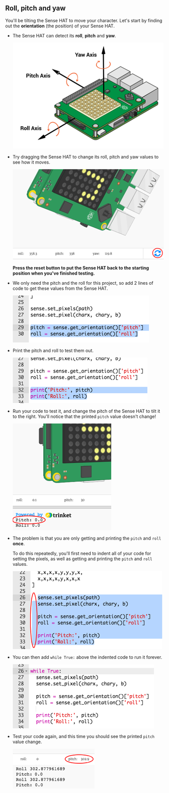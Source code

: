 ## Roll, pitch and yaw

You'll be tilting the Sense HAT to move your character. Let's start by finding out the **orientation** (the position) of your Sense HAT.

+ The Sense HAT can detect its **roll**, **pitch** and **yaw**.
    
    ![capture d'écran](images/tightrope-rpy.png)

+ Try dragging the Sense HAT to change its roll, pitch and yaw values to see how it moves.
    
    ![screenshot](images/tightrope-rpy-test.png)
    
    **Press the reset button to put the Sense HAT back to the starting position when you've finished testing.**

+ We only need the pitch and the roll for this project, so add 2 lines of code to get these values from the Sense HAT.
    
    ![capture d'écran](images/tightrope-roll-pitch.png)

+ Print the pitch and roll to test them out.
    
    ![capture d'écran](images/tightrope-roll-pitch-print.png)

+ Run your code to test it, and change the pitch of the Sense HAT to tilt it to the right. You'll notice that the printed `pitch` value doesn't change!
    
    ![screenshot](images/tightrope-pitch-test.png)

+ The problem is that you are only getting and printing the `pitch` and `roll` **once**.
    
    To do this repeatedly, you'll first need to indent all of your code for setting the pixels, as well as getting and printing the `pitch` and `roll` values.
    
    ![capture d'écran](images/tightrope-indent.png)

+ You can then add `while True:` above the indented code to run it forever.
    
    ![capture d'écran](images/tightrope-forever.png)

+ Test your code again, and this time you should see the printed `pitch` value change.
    
    ![capture d'écran](images/tightrope-pitch-test-fix.png)